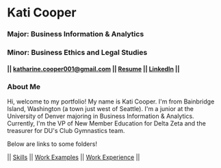 # Kati Cooper
### Major: Business Information & Analytics
### Minor: Business Ethics and Legal Studies
#### || katharine.cooper001@gmail.com || [Resume](Cooper_Resume_.pdf) || [LinkedIn](https://www.linkedin.com/in/katharine-cooper/) ||
### About Me
Hi, welcome to my portfolio! My name is Kati Cooper. I'm from Bainbridge Island, Washington (a town just west of Seattle). I'm a junior at the University of Denver majoring in Business Information & Analytics. Currently, I'm the VP of New Member Education for Delta Zeta and the treasurer for DU's Club Gymnastics team.

Below are links to some folders!

|| [Skills](Skills/Skills.md) || [Work Examples](WorkExamples/WorkExamples.md) || [Work Experience](WorkExperience/WorkExperience) || 
<!--
**katicooper/KatiCooper** is a ✨ _special_ ✨ repository because its `README.md` (this file) appears on your GitHub profile.

Here are some ideas to get you started:

- 🔭 I’m currently working on ...
- 🌱 I’m currently learning ...
- 👯 I’m looking to collaborate on ...
- 🤔 I’m looking for help with ...
- 💬 Ask me about ...
- 📫 How to reach me: ...
- 😄 Pronouns: ...
- ⚡ Fun fact: ...
-->
